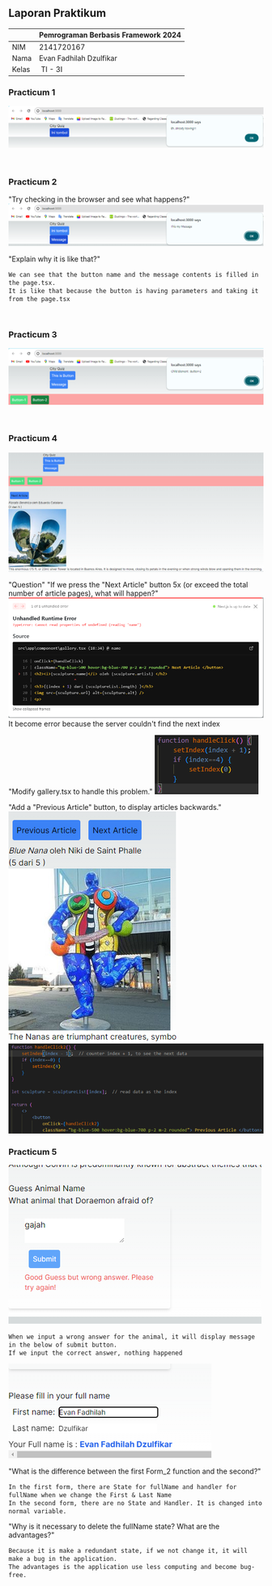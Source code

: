 ## Laporan Praktikum

|  | Pemrograman Berbasis Framework 2024 |
|--|--|
| NIM |  2141720167|
| Nama |  Evan Fadhilah Dzulfikar |
| Kelas | TI - 3I |


### Practicum 1

![Screenshot](assets-report/01.png)

<br />

### Practicum 2

"Try checking in the browser and see what happens?"
![Screenshot](assets-report/02.png)

"Explain why it is like that?"

    We can see that the button name and the message contents is filled in the page.tsx.
    It is like that because the button is having parameters and taking it from the page.tsx

<br />

### Practicum 3

![Screenshot](assets-report/03.png)

<br />

### Practicum 4

![Screenshot](assets-report/04.png)

"Question"
"If we press the "Next Article" button 5x (or exceed the total number of article pages), what will happen?"
![Screenshot](assets-report/04.1.png)
    It become error because the server couldn't find the next index

"Modify gallery.tsx to handle this problem."
![Screenshot](assets-report/04.2.png)

"Add a "Previous Article" button, to display articles backwards."
![Screenshot](assets-report/04.4.png)
![Screenshot](assets-report/04.3.png)


### Practicum 5

![Screenshot](assets-report/05.png)

    When we input a wrong answer for the animal, it will display message in the below of submit button.
    If we input the correct answer, nothing happened


![Screenshot](assets-report/05.1.png)

"What is the difference between the first Form_2 function and the second?"

    In the first form, there are State for fullName and handler for fullName when we change the First & Last Name
    In the second form, there are no State and Handler. It is changed into normal variable.

"Why is it necessary to delete the fullName state? What are the advantages?"

    Because it is make a redundant state, if we not change it, it will make a bug in the application. 
    The advantages is the application use less computing and become bug-free.

<br />
